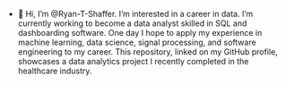 - 👋 Hi, I’m @Ryan-T-Shaffer.
  I’m interested in a career in data. I’m currently working to become a data analyst skilled in SQL and dashboarding software. One day I hope to apply my experience in machine learning, data science, signal processing, and software engineering to my career. This repository, linked on my GitHub profile, showcases a data analytics project I recently completed in the healthcare industry.

<!---
Ryan-T-Shaffer/Ryan-T-Shaffer is a ✨ special ✨ repository because its `README.md` (this file) appears on your GitHub profile.
You can click the Preview link to take a look at your changes.
--->
